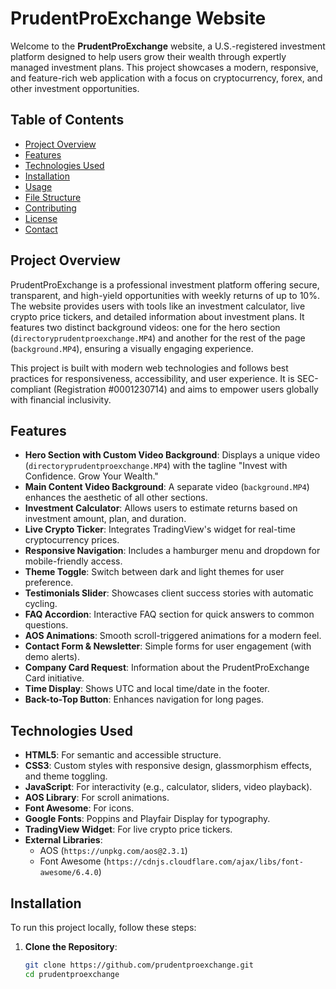 # PrudentProExchange Website

Welcome to the **PrudentProExchange** website, a U.S.-registered investment platform designed to help users grow their wealth through expertly managed investment plans. This project showcases a modern, responsive, and feature-rich web application with a focus on cryptocurrency, forex, and other investment opportunities.

## Table of Contents
- [Project Overview](#project-overview)
- [Features](#features)
- [Technologies Used](#technologies-used)
- [Installation](#installation)
- [Usage](#usage)
- [File Structure](#file-structure)
- [Contributing](#contributing)
- [License](#license)
- [Contact](#contact)

## Project Overview
PrudentProExchange is a professional investment platform offering secure, transparent, and high-yield opportunities with weekly returns of up to 10%. The website provides users with tools like an investment calculator, live crypto price tickers, and detailed information about investment plans. It features two distinct background videos: one for the hero section (`directoryprudentproexchange.MP4`) and another for the rest of the page (`background.MP4`), ensuring a visually engaging experience.

This project is built with modern web technologies and follows best practices for responsiveness, accessibility, and user experience. It is SEC-compliant (Registration #0001230714) and aims to empower users globally with financial inclusivity.

## Features
- **Hero Section with Custom Video Background**: Displays a unique video (`directoryprudentproexchange.MP4`) with the tagline "Invest with Confidence. Grow Your Wealth."
- **Main Content Video Background**: A separate video (`background.MP4`) enhances the aesthetic of all other sections.
- **Investment Calculator**: Allows users to estimate returns based on investment amount, plan, and duration.
- **Live Crypto Ticker**: Integrates TradingView's widget for real-time cryptocurrency prices.
- **Responsive Navigation**: Includes a hamburger menu and dropdown for mobile-friendly access.
- **Theme Toggle**: Switch between dark and light themes for user preference.
- **Testimonials Slider**: Showcases client success stories with automatic cycling.
- **FAQ Accordion**: Interactive FAQ section for quick answers to common questions.
- **AOS Animations**: Smooth scroll-triggered animations for a modern feel.
- **Contact Form & Newsletter**: Simple forms for user engagement (with demo alerts).
- **Company Card Request**: Information about the PrudentProExchange Card initiative.
- **Time Display**: Shows UTC and local time/date in the footer.
- **Back-to-Top Button**: Enhances navigation for long pages.

## Technologies Used
- **HTML5**: For semantic and accessible structure.
- **CSS3**: Custom styles with responsive design, glassmorphism effects, and theme toggling.
- **JavaScript**: For interactivity (e.g., calculator, sliders, video playback).
- **AOS Library**: For scroll animations.
- **Font Awesome**: For icons.
- **Google Fonts**: Poppins and Playfair Display for typography.
- **TradingView Widget**: For live crypto price tickers.
- **External Libraries**:
  - AOS (`https://unpkg.com/aos@2.3.1`)
  - Font Awesome (`https://cdnjs.cloudflare.com/ajax/libs/font-awesome/6.4.0`)

## Installation
To run this project locally, follow these steps:

1. **Clone the Repository**:
   ```bash
   git clone https://github.com/prudentproexchange.git
   cd prudentproexchange
